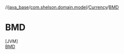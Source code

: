 //[java_base](../../../../index.md)/[com.shelson.domain.model](../../index.md)/[Currency](../index.md)/[BMD](index.md)

# BMD

[JVM]\
[BMD](index.md)
